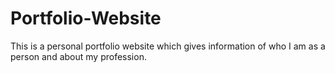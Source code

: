 # Portfolio-Website
This is a personal portfolio website which gives information of who I am as a person and about my profession.
